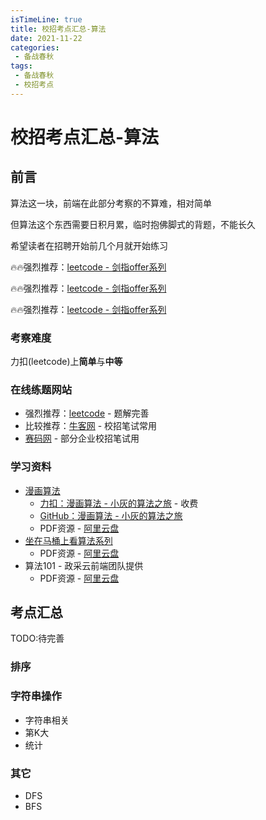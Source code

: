 ```yaml
---
isTimeLine: true
title: 校招考点汇总-算法
date: 2021-11-22
categories:
 - 备战春秋
tags:
 - 备战春秋
 - 校招考点
---
```

# 校招考点汇总-算法

## 前言
算法这一块，前端在此部分考察的不算难，相对简单

但算法这个东西需要日积月累，临时抱佛脚式的背题，不能长久

希望读者在招聘开始前几个月就开始练习

🔥🔥强烈推荐：[leetcode - 剑指offer系列](https://leetcode-cn.com/study-plan/lcof/)

🔥🔥强烈推荐：[leetcode - 剑指offer系列](https://leetcode-cn.com/study-plan/lcof/)

🔥🔥强烈推荐：[leetcode - 剑指offer系列](https://leetcode-cn.com/study-plan/lcof/)
### 考察难度
力扣(leetcode)上**简单**与**中等**

### 在线练题网站
* 强烈推荐：[leetcode](https://leetcode-cn.com/problemset/all/) - 题解完善
* 比较推荐：[牛客网](https://www.nowcoder.com/contestRoom) - 校招笔试常用
* [赛码网](https://www.acmcoder.com/#/practice/company) - 部分企业校招笔试用

### 学习资料
* [漫画算法](https://www.cxyxiaowu.com/suanfa-2/manhuasuanfa)
  * [力扣：漫画算法 - 小灰的算法之旅](https://leetcode-cn.com/leetbook/detail/journey-of-algorithm/) - 收费
  * [GitHub：漫画算法 - 小灰的算法之旅](https://github.com/lydiarong/Books/blob/master/%E6%BC%AB%E7%94%BB%E7%AE%97%E6%B3%95%EF%BC%9A%E5%B0%8F%E7%81%B0%E7%9A%84%E7%AE%97%E6%B3%95%E4%B9%8B%E6%97%85.pdf)
  * PDF资源 - [阿里云盘](https://www.aliyundrive.com/s/GdwHhU9YbDj)
* [坐在马桶上看算法系列](https://blog.51cto.com/ahalei) 
  * PDF资源 - [阿里云盘](https://www.aliyundrive.com/s/xZKxj9rRTgx)
* 算法101 - 政采云前端团队提供
  * PDF资源 - [阿里云盘](https://www.aliyundrive.com/s/CYLb3PYX2hj)
## 考点汇总
TODO:待完善
### 排序
<table-base src="sf-sort" />

### 字符串操作
* 字符串相关
* 第K大
* 统计

### 其它
* DFS
* BFS

